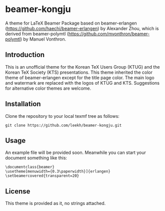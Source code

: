 beamer-kongju
===============

A theme for LaTeX Beamer Package based on beamer-erlangen
(https://github.com/haechi/beamer-erlangen) by Alexander Zhou,
which is derived from beamer-polymtl (https://github.com/mvonthron/beamer-polymtl) by Manuel Vonthron.

Introduction
------------

This is an unofficial theme for the Korean TeX Users Group (KTUG) and the Korean TeX Society (KTS) presentations.
This theme inherited the color theme of beamer-erlangen except for the title page color. The main logo and watermark are replaced with
the logos of KTUG and KTS.
Suggestions for alternative color themes are welcome.

Installation
------------

Clone the repository to your local texmf tree as follows:

    git clone https://github.com/leekh/beamer-kongju.git
	
Usage
-----

An example file will be provided soon. Meanwhile you can start your document something like this:

    \documentclass{beamer}
    \usetheme[menuwidth={0.3\paperwidth}]{erlangen}
    \setbeamercovered{transparent=20}

License
-------

This theme is provided as it, no strings attached. 
